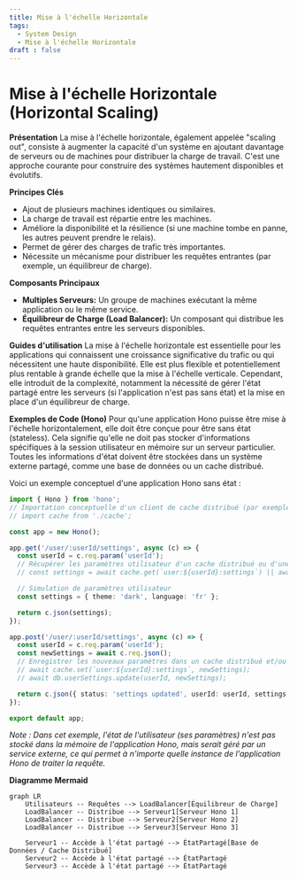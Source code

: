 ```yaml
---
title: Mise à l'échelle Horizontale
tags:
  - System Design
  - Mise à l'échelle Horizontale
draft : false
---
```


# Mise à l'échelle Horizontale (Horizontal Scaling)

**Présentation**
La mise à l'échelle horizontale, également appelée "scaling out", consiste à augmenter la capacité d'un système en ajoutant davantage de serveurs ou de machines pour distribuer la charge de travail. C'est une approche courante pour construire des systèmes hautement disponibles et évolutifs.

**Principes Clés**
- Ajout de plusieurs machines identiques ou similaires.
- La charge de travail est répartie entre les machines.
- Améliore la disponibilité et la résilience (si une machine tombe en panne, les autres peuvent prendre le relais).
- Permet de gérer des charges de trafic très importantes.
- Nécessite un mécanisme pour distribuer les requêtes entrantes (par exemple, un équilibreur de charge).

**Composants Principaux**
- **Multiples Serveurs:** Un groupe de machines exécutant la même application ou le même service.
- **Équilibreur de Charge (Load Balancer):** Un composant qui distribue les requêtes entrantes entre les serveurs disponibles.

**Guides d'utilisation**
La mise à l'échelle horizontale est essentielle pour les applications qui connaissent une croissance significative du trafic ou qui nécessitent une haute disponibilité. Elle est plus flexible et potentiellement plus rentable à grande échelle que la mise à l'échelle verticale. Cependant, elle introduit de la complexité, notamment la nécessité de gérer l'état partagé entre les serveurs (si l'application n'est pas sans état) et la mise en place d'un équilibreur de charge.

**Exemples de Code (Hono)**
Pour qu'une application Hono puisse être mise à l'échelle horizontalement, elle doit être conçue pour être sans état (stateless). Cela signifie qu'elle ne doit pas stocker d'informations spécifiques à la session utilisateur en mémoire sur un serveur particulier. Toutes les informations d'état doivent être stockées dans un système externe partagé, comme une base de données ou un cache distribué.

Voici un exemple conceptuel d'une application Hono sans état :

```typescript
import { Hono } from 'hono';
// Importation conceptuelle d'un client de cache distribué (par exemple, Redis)
// import cache from './cache';

const app = new Hono();

app.get('/user/:userId/settings', async (c) => {
  const userId = c.req.param('userId');
  // Récupérer les paramètres utilisateur d'un cache distribué ou d'une base de données
  // const settings = await cache.get(`user:${userId}:settings`) || await db.userSettings.get(userId);

  // Simulation de paramètres utilisateur
  const settings = { theme: 'dark', language: 'fr' };

  return c.json(settings);
});

app.post('/user/:userId/settings', async (c) => {
  const userId = c.req.param('userId');
  const newSettings = await c.req.json();
  // Enregistrer les nouveaux paramètres dans un cache distribué et/ou une base de données
  // await cache.set(`user:${userId}:settings`, newSettings);
  // await db.userSettings.update(userId, newSettings);

  return c.json({ status: 'settings updated', userId: userId, settings: newSettings });
});

export default app;
```
*Note : Dans cet exemple, l'état de l'utilisateur (ses paramètres) n'est pas stocké dans la mémoire de l'application Hono, mais serait géré par un service externe, ce qui permet à n'importe quelle instance de l'application Hono de traiter la requête.*

**Diagramme Mermaid**
```mermaid
graph LR
    Utilisateurs -- Requêtes --> LoadBalancer[Équilibreur de Charge]
    LoadBalancer -- Distribue --> Serveur1[Serveur Hono 1]
    LoadBalancer -- Distribue --> Serveur2[Serveur Hono 2]
    LoadBalancer -- Distribue --> Serveur3[Serveur Hono 3]

    Serveur1 -- Accède à l'état partagé --> ÉtatPartagé[Base de Données / Cache Distribué]
    Serveur2 -- Accède à l'état partagé --> ÉtatPartagé
    Serveur3 -- Accède à l'état partagé --> ÉtatPartagé